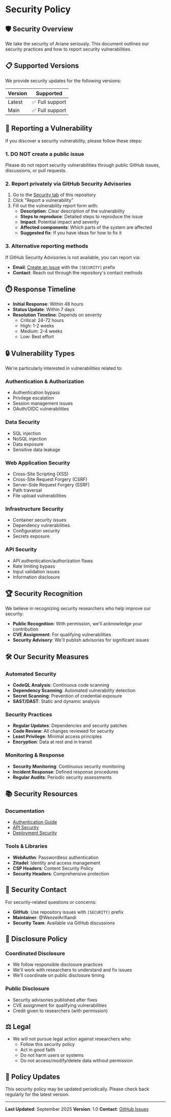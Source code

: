 # Security Policy

## 🛡️ Security Overview

We take the security of Ariane seriously. This document outlines our security practices and how to report security vulnerabilities.

## 📋 Supported Versions

We provide security updates for the following versions:

| Version | Supported          |
| ------- | ------------------ |
| Latest  | ✅ Full support    |
| Main    | ✅ Full support    |

## 🚨 Reporting a Vulnerability

If you discover a security vulnerability, please follow these steps:

### 1. **DO NOT** create a public issue

Please do not report security vulnerabilities through public GitHub issues, discussions, or pull requests.

### 2. Report privately via GitHub Security Advisories

1. Go to the [Security tab](https://github.com/WenzelArifiandi/ariane/security) of this repository
2. Click "Report a vulnerability"
3. Fill out the vulnerability report form with:
   - **Description**: Clear description of the vulnerability
   - **Steps to reproduce**: Detailed steps to reproduce the issue
   - **Impact**: Potential impact and severity
   - **Affected components**: Which parts of the system are affected
   - **Suggested fix**: If you have ideas for how to fix it

### 3. Alternative reporting methods

If GitHub Security Advisories is not available, you can report via:

- **Email**: [Create an issue](https://github.com/WenzelArifiandi/ariane/issues/new?template=security-report.md&title=[SECURITY]%20) with the `[SECURITY]` prefix
- **Contact**: Reach out through the repository's contact methods

## ⏱️ Response Timeline

- **Initial Response**: Within 48 hours
- **Status Update**: Within 7 days
- **Resolution Timeline**: Depends on severity
  - Critical: 24-72 hours
  - High: 1-2 weeks
  - Medium: 2-4 weeks
  - Low: Best effort

## 🔒 Vulnerability Types

We're particularly interested in vulnerabilities related to:

### Authentication & Authorization
- Authentication bypass
- Privilege escalation
- Session management issues
- OAuth/OIDC vulnerabilities

### Data Security
- SQL injection
- NoSQL injection
- Data exposure
- Sensitive data leakage

### Web Application Security
- Cross-Site Scripting (XSS)
- Cross-Site Request Forgery (CSRF)
- Server-Side Request Forgery (SSRF)
- Path traversal
- File upload vulnerabilities

### Infrastructure Security
- Container security issues
- Dependency vulnerabilities
- Configuration security
- Secrets exposure

### API Security
- API authentication/authorization flaws
- Rate limiting bypass
- Input validation issues
- Information disclosure

## 🏆 Security Recognition

We believe in recognizing security researchers who help improve our security:

- **Public Recognition**: With permission, we'll acknowledge your contribution
- **CVE Assignment**: For qualifying vulnerabilities
- **Security Advisory**: We'll publish advisories for significant issues

## 🛠️ Our Security Measures

### Automated Security
- **CodeQL Analysis**: Continuous code scanning
- **Dependency Scanning**: Automated vulnerability detection
- **Secret Scanning**: Prevention of credential exposure
- **SAST/DAST**: Static and dynamic analysis

### Security Practices
- **Regular Updates**: Dependencies and security patches
- **Code Review**: All changes reviewed for security
- **Least Privilege**: Minimal access principles
- **Encryption**: Data at rest and in transit

### Monitoring & Response
- **Security Monitoring**: Continuous security monitoring
- **Incident Response**: Defined response procedures
- **Regular Audits**: Periodic security assessments

## 📚 Security Resources

### Documentation
- [Authentication Guide](./docs/auth.md)
- [API Security](./docs/api-security.md)
- [Deployment Security](./docs/deployment.md)

### Tools & Libraries
- **WebAuthn**: Passwordless authentication
- **Zitadel**: Identity and access management
- **CSP Headers**: Content Security Policy
- **Security Headers**: Comprehensive protection

## 🤝 Security Contact

For security-related questions or concerns:

- **GitHub**: Use repository issues with `[SECURITY]` prefix
- **Maintainer**: @WenzelArifiandi
- **Security Team**: Available via GitHub discussions

## 📜 Disclosure Policy

### Coordinated Disclosure
- We follow responsible disclosure practices
- We'll work with researchers to understand and fix issues
- We'll coordinate on public disclosure timing

### Public Disclosure
- Security advisories published after fixes
- CVE assignment for qualifying vulnerabilities
- Credit given to researchers (with permission)

## ⚖️ Legal

- We will not pursue legal action against researchers who:
  - Follow this security policy
  - Act in good faith
  - Do not harm users or systems
  - Do not access/modify/delete data without permission

## 🔄 Policy Updates

This security policy may be updated periodically. Please check back regularly for the latest version.

---

**Last Updated**: September 2025
**Version**: 1.0
**Contact**: [GitHub Issues](https://github.com/WenzelArifiandi/ariane/issues)